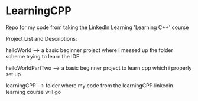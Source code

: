 # LearningCPP
Repo for my code from taking the LinkedIn Learning 'Learning C++' course

Project List and Descriptions:


helloWorld --> a basic beginner project where I messed up the folder scheme trying to learn the IDE

helloWorldPartTwo --> a basic beginner project to learn cpp which i properly set up

learningCPP --> folder where my code from the learningCPP linkedin learning course will go
